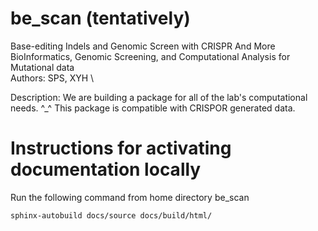 # be_scan (tentatively)
Base-editing Indels and Genomic Screen with CRISPR And More \
BioInformatics, Genomic Screening, and Computational Analysis for Mutational data \
Authors: SPS, XYH \

Description: We are building a package for all of the lab's computational needs. ^_^ This package is compatible with CRISPOR generated data. 

# Instructions for activating documentation locally

Run the following command from home directory be_scan
```
sphinx-autobuild docs/source docs/build/html/
```
